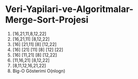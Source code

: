 # Veri-Yapilari-ve-Algoritmalar-Merge-Sort-Projesi
1. [16,21,11,8,12,22]
2. [16,21,11] [8,12,22]
3. [16]  [21,11]  [8]  [12,22]
4. [16] [21] [11] [8] [12] [22]
5. [16] [11,21] [8] [12,22]
6. [11,16,21] [8,12,22]
7. [8,11,12,16,21,22]
8. Big-O Gösterimi O(nlogn)









